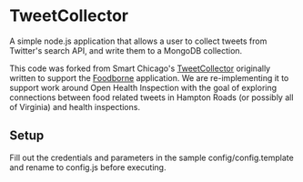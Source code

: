 # TweetCollector

A simple node.js application that allows a user to collect tweets from Twitter's search API, and write them to a MongoDB collection.

This code was forked from Smart Chicago's [TweetCollector](https://github.com/smartchicago/TweetCollector) originally written to support the [Foodborne](http://foodborne.smartchicagoapps.org/) application. We are re-implementing it to support work around Open Health Inspection with the goal of exploring connections between food related tweets in Hampton Roads (or possibly all of Virginia) and health inspections.

## Setup

Fill out the credentials and parameters in the sample config/config.template and rename to config.js before executing.
 
